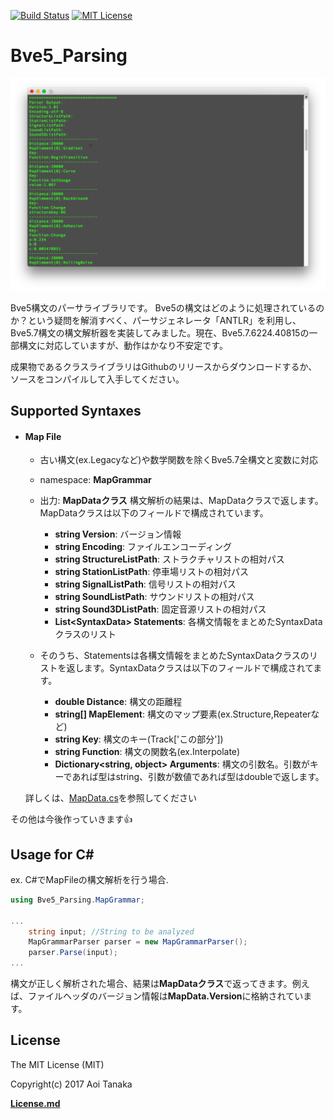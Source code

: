 [![Build Status](https://travis-ci.org/aoisupersix/Bve5_Parsing.svg?branch=master)](https://travis-ci.org/aoisupersix/Bve5_Parsing)
[![MIT License](http://img.shields.io/badge/license-MIT-blue.svg?style=flat)](/License.md)

Bve5_Parsing
===

![bve5PasingImage](images/bve5Parsing.png)

Bve5構文のパーサライブラリです。
Bve5の構文はどのように処理されているのか？という疑問を解消すべく、パーサジェネレータ「ANTLR」を利用し、Bve5.7構文の構文解析器を実装してみました。現在、Bve5.7.6224.40815の一部構文に対応していますが、動作はかなり不安定です。

成果物であるクラスライブラリはGithubのリリースからダウンロードするか、ソースをコンパイルして入手してください。



## Supported Syntaxes

- #### Map File
    - 古い構文(ex.Legacyなど)や数学関数を除くBve5.7全構文と変数に対応
    - namespace: **MapGrammar**
    - 出力: **MapDataクラス**
    構文解析の結果は、MapDataクラスで返します。MapDataクラスは以下のフィールドで構成されています。

      - **string Version**: バージョン情報
      - **string Encoding**: ファイルエンコーディング
      - **string StructureListPath**: ストラクチャリストの相対パス
      - **string StationListPath**: 停車場リストの相対パス
      - **string SignalListPath**: 信号リストの相対パス
      - **string SoundListPath**: サウンドリストの相対パス
      - **string Sound3DListPath**: 固定音源リストの相対パス
      - **List\<SyntaxData\> Statements**: 各構文情報をまとめたSyntaxDataクラスのリスト

    - そのうち、Statementsは各構文情報をまとめたSyntaxDataクラスのリストを返します。SyntaxDataクラスは以下のフィールドで構成されてます。

      - **double Distance**: 構文の距離程
      - **string[] MapElement**: 構文のマップ要素(ex.Structure,Repeaterなど)
      - **string Key**: 構文のキー(Track['この部分'])
      - **string Function**: 構文の関数名(ex.Interpolate)
      - **Dictionary\<string, object\> Arguments**: 構文の引数名。引数がキーであれば型はstring、引数が数値であれば型はdoubleで返します。

    詳しくは、[MapData.cs](/Bve5_Parsing/MapGrammar/MapData.cs)を参照してください

その他は今後作っていきます👍

## Usage for C\# ##

ex. C#でMapFileの構文解析を行う場合.  

```csharp
using Bve5_Parsing.MapGrammar;

...
    string input; //String to be analyzed
    MapGrammarParser parser = new MapGrammarParser();
    parser.Parse(input);
...
```

構文が正しく解析された場合、結果は**MapDataクラス**で返ってきます。例えば、ファイルヘッダのバージョン情報は**MapData.Version**に格納されています。

## License
The MIT License (MIT)

Copyright(c) 2017 Aoi Tanaka

**[License.md](https://github.com/aoisupersix/Bve5_Parsing/blob/master/License.md)**
